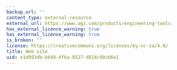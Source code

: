 ```yaml
---
backup_url: ''
content_type: external-resource
external_url: https://www.agi.com/products/engineering-tools
has_external_licence_warning: true
has_external_license_warning: true
is_broken: ''
license: https://creativecommons.org/licenses/by-nc-sa/4.0/
title: Web site
uid: e1d993db-bb49-4fba-8527-d814c90c66e1
---
```

